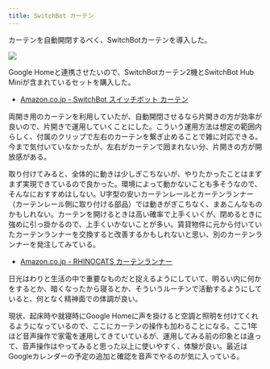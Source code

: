 ```yaml
---
title: SwitchBot カーテン
---
```


カーテンを自動開閉するべく、SwitchBotカーテンを導入した。

![](https://i.imgur.com/NKu3vHqh.jpg)

Google Homeと連携させたいので、SwitchBotカーテン2機とSwitchBot Hub Miniが含まれているセットを購入した。

- [Amazon.co.jp - SwitchBot スイッチボット カーテン](https://www.amazon.co.jp/dp/B08HR1GVDB)

両開き用のカーテンを利用していたが、自動開閉させるなら片開きの方が効率が良いので、片開きで運用していくことにした。こういう運用方法は想定の範囲内らしく、付属のクリップで左右のカーテンを繋ぎ止めることで雑に対応できる。今まで気付いていなかったが、左右がカーテンで囲まれない分、片開きの方が開放感がある。

取り付けてみると、全体的に動きは少しぎこちないが、やりたかったことはまずまず実現できているので良かった。環境によって動かないことも多そうなので、そんなにおすすめはしない。U字型の安いカーテンレールとカーテンランナー（カーテンレール側に取り付ける部品）では動きがぎこちなく、まあこんなものかもしれない。カーテンを開けるときは高い確率で上手くいくが、閉めるときに強めに引っ掛かるので、上手くいかないことが多い。賃貸物件に元から付いていたカーテンランナーを交換すると改善するかもしれないと思い、別のカーテンランナーを発注してみている。

- [Amazon.co.jp - RHINOCATS カーテンランナー](https://www.amazon.co.jp/dp/B07VJ4GWJQ)

日光はわりと生活の中で重要なものだと捉えるようにしていて、明るい内に何かをするとか、暗くなったから寝るとか、そういうルーチンで活動するようにしていると、何となく精神面での体調が良い。

現状、起床時や就寝時にGoogle Homeに声を掛けると空調と照明を付けてくれるようになっているので、ここにカーテンの操作も加わることになる。ここ1年ほど音声操作で家電を運用してきていているが、運用してみる前の印象とは違って、音声操作はやってみると思った以上に使いやすく、体験が良い。最近はGoogleカレンダーの予定の追加と確認を音声でやるのが気に入っている。
